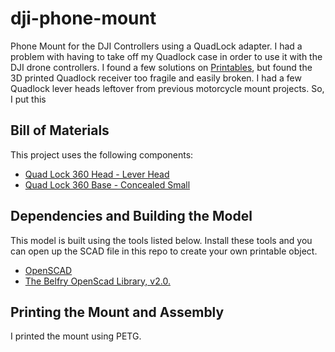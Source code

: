 # dji-phone-mount
Phone Mount for the DJI Controllers using a QuadLock adapter.  I had a problem with having to take
off my Quadlock case in order to use it with the DJI drone controllers.  I found a few solutions on [Printables](https://www.printables.com), but found the 3D printed Quadlock receiver too fragile and easily broken.  I had a few Quadlock lever heads leftover from previous motorcycle mount projects.  So, I put this 

## Bill of Materials

This project uses the following components:

- [Quad Lock 360 Head - Lever Head](https://www.quadlockcase.com/collections/quad-lock-360/products/quad-lock-360-head-lever)
- [Quad Lock 360 Base - Concealed Small](https://www.quadlockcase.com/collections/quad-lock-360/products/quad-lock-360-base-concealed-small?variant=42906210566315)

## Dependencies and Building the Model

This model is built using the tools listed below. Install these tools and you can open up the SCAD file in this repo to create your own printable object.

- [OpenSCAD](https://openscad.org)
- [The Belfry OpenScad Library, v2.0.](https://github.com/BelfrySCAD/BOSL2)

## Printing the Mount and Assembly

I printed the mount using PETG.